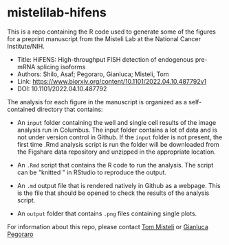 # mistelilab-hifens

This is a repo containing the R code used to generate some of the figures for a preprint manuscript from the Misteli Lab at the National Cancer Institute/NIH.

-   Title: HiFENS: High-throughput FISH detection of endogenous pre-mRNA splicing isoforms
-   Authors: Shilo, Asaf; Pegoraro, Gianluca; Misteli, Tom
-   Link: <https://www.biorxiv.org/content/10.1101/2022.04.10.487792v1>
-   DOI: 10.1101/2022.04.10.487792

The analysis for each figure in the manuscript is organized as a self-contained directory that contains:

-   An `input` folder containing the well and single cell results of the image analysis run in Columbus. The input folder contains a lot of data and is not under version control in Github. If the `input` folder is not present, the first time .Rmd analysis script is run the folder will be downloaded from the Figshare data repository and unzipped in the appropriate location.

-   An `.Rmd` script that contains the R code to run the analysis. The script can be "knitted " in RStudio to reproduce the output.

-   An `.md` output file that is rendered natively in Github as a webpage. This is the file that should be opened to check the results of the analysis script.

-   An `output` folder that contains `.png` files containing single plots.

For information about this repo, please contact [Tom Misteli](mailto:mistelit@nih.gov) or [Gianluca Pegoraro](mailto:gianluca.pegoraro@nih.gov)
